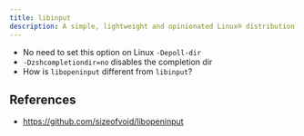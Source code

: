 ```yaml
---
title: libinput
description: A simple, lightweight and opinionated Linux® distribution based on musl libc and toybox
---
```


- No need to set this option on Linux `-Depoll-dir`
- `-Dzshcompletiondir=no` disables the completion dir
- How is `libopeninput` different from `libinput`?

## References
- https://github.com/sizeofvoid/libopeninput
